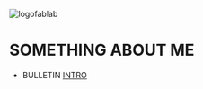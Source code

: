 ![logofablab](https://user-images.githubusercontent.com/32907468/32157016-cc9945ba-bd66-11e7-8e9c-5c4da25bd656.jpg)



# SOMETHING ABOUT ME
- BULLETIN
[INTRO](rari123.github.io/DAY1)
